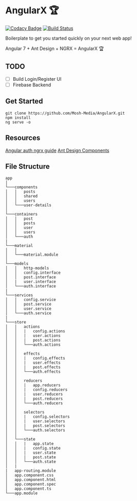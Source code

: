 # AngularX 🏆
[![Codacy Badge](https://api.codacy.com/project/badge/Grade/6825a5f1db8f4856aa48f38121f2f993)](https://app.codacy.com/app/Mosh-Media/AngularX?utm_source=github.com&utm_medium=referral&utm_content=Mosh-Media/AngularX&utm_campaign=Badge_Grade_Dashboard)
[![Build Status](https://travis-ci.com/Mosh-Media/AngularX.svg?branch=master)](https://travis-ci.com/Mosh-Media/AngularX)

Boilerplate to get you started quickly on your next web app!

Angular 7 + Ant Design + NGRX = AngularX 🏆

## TODO

- [ ] Build Login/Register UI
- [ ] Firebase Backend

## Get Started

```
git clone https://github.com/Mosh-Media/AngularX.git
npm install
ng serve -o
```
## Resources

[Angular auth ngrx guide](https://angularfirebase.com/lessons/ngrx-with-firebase-auth-google-oauth-login/)
[Ant Design Components](https://ng.ant.design/docs/introduce/en)


## File Structure

```
app 
│
└───components
│   │   posts
│   │   shared
│   │   users
│   └───user-details
│   
└───containers
│   │   post
│   │   posts
│   │   user
│   │   users
│   └───auth
|   
└───material
│   │   
│   └───material.module
│   
└───models
│   │   http-models
│   │   config.interface
│   │   post.interface
│   |   user.interface
│   └───auth.interface
|   
└───services
│   │   config.service
│   │   post.service
│   │   user.service
│   └───auth.service
|   
└───store
│   │   actions
│   │   |   config.actions
│   │   |   user.actions
│   │   |   post.actions
│   │   └───auth.actions
│   │ 
│   │   effects
│   │   |   config.effects
│   │   |   user.effects
│   │   |   post.effects
│   │   └───auth.effects
│   │ 
│   │   reducers
│   │   |   app.reducers
│   │   |   config.reducers
│   │   |   user.reducers
│   │   |   post.reducers
│   │   └───auth.reducers
│   │
│   │   selectors
│   │   |   config.selectors
│   │   |   user.selectors
│   │   |   post.selectors
│   │   └───auth.selectors
│   │   
│   └───state
│   │   |   app.state
│   │   |   config.state
│   │   |   user.state
│   │   |   post.state
│   │   └───auth.state
│   |
|   app-routing.module
│   app.component.css  
│   app.component.html
│   app.component.spec
│   app.component.ts
└───app.module
```